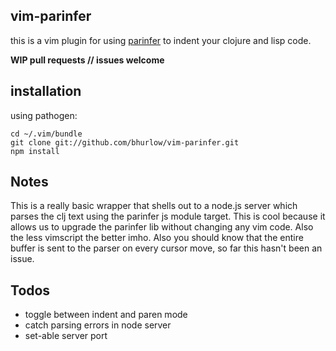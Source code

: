 ## vim-parinfer

this is a vim plugin for using [parinfer](https://shaunlebron.github.io/parinfer/) to indent your clojure and lisp code.

**WIP pull requests // issues welcome**

## installation 

using pathogen: 

```
cd ~/.vim/bundle
git clone git://github.com/bhurlow/vim-parinfer.git
npm install 
```

## Notes

This is a really basic wrapper that shells out to a node.js server which parses the clj text using the parinfer js module target. This is cool because it allows us to upgrade the parinfer lib without changing any vim code. Also the less vimscript the better imho. Also you should know that the entire buffer is sent to the parser on every cursor move, so far this hasn't been an issue.

## Todos

- toggle between indent and paren mode
- catch parsing errors in node server
- set-able server port 



